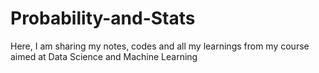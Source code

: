 # Probability-and-Stats
Here, I am sharing my notes, codes and all my learnings from my course aimed at Data Science and Machine Learning 
